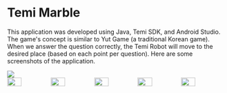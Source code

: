 # Temi Marble

This application was developed using Java, Temi SDK, and Android Studio. The game's concept is similar to Yut Game (a traditional Korean game). When we answer the question correctly, the Temi Robot will move to the desired place (based on each point per question). Here are some screenshots of the application.

<img src="https://user-images.githubusercontent.com/112599839/217842951-3200a23b-fe5f-4816-8b8f-8603fd679d24.png">
<div style="display:flex; justify-content:space-evenly">
<img src="https://user-images.githubusercontent.com/112599839/217841059-a058117a-6e6f-4191-8a38-e0f2f70faf21.png" style="width:33%">

<img src="https://user-images.githubusercontent.com/112599839/217841102-385102ed-5980-46dc-aee4-a389fec258a0.png" style="width:33%">

<img src="https://user-images.githubusercontent.com/112599839/217841151-76ee44f8-c274-4458-9c2d-3c22dc264aba.png" style="width:33%">

<img src="https://user-images.githubusercontent.com/112599839/217841183-7b945851-a679-4b02-829c-afaa72cd76cf.png" style="width:33%">

<img src="https://user-images.githubusercontent.com/112599839/217841210-be72331c-e561-4e00-bbd4-5656412dcabd.png" style="width:33%">
</div>


